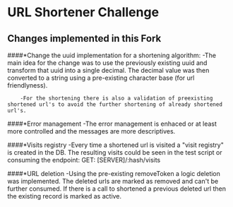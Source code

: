 # URL Shortener Challenge

## Changes implemented in this Fork

####*Change the uuid implementation for a shortening algorithm:
        -The main idea for the change was to use the previously existing uuid and transform that uuid into a single decimal. The decimal value was then converted to a string using a pre-existing character base (for url friendlyness).

        -For the shortening there is also a validation of preexisting shortened url's to avoid the further shortening of already shortened url's.

####*Error management
        -The error management is enhaced or at least more controlled and the messages are more descriptives.

####*Visits registry
        -Every time a shortened url is visited a "visit registry" is created in the DB. The resulting visits could be seen in the test script or consuming the endpoint:
        GET: [SERVER]/:hash/visits

####*URL deletion
        -Using the pre-existing removeToken a logic deletion was implemented. The deleted urls are marked as removed and can't be further consumed. If there is a call to shortened a previous deleted url then the existing record is marked as active.

